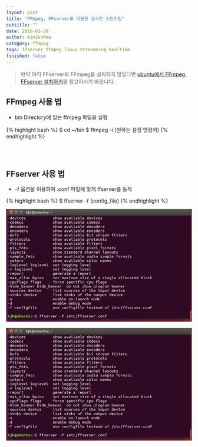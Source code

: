 ```yaml
---
layout: post
title: "FFmpeg, FFserver를 이용한 실시간 스트리밍"
subtitle: ""
date: 2018-01-29
author: KimJunHee
category: ffmpeg
tags: ffserver ffmpeg linux Streamming Realtime
finished: false
---
```


> 만약 아직 FFserver와 FFmpeg를 설치하지 않았다면 [ubuntu에서 FFmpeg, FFserver 설치하기](https://wnsgml972.github.io/wnsgml972.github.io/ffmpeg/ffmpeg_ffserver-config.html)를 참고하시기 바랍니다.

## FFmpeg 사용 법

* bin Directory에 있는 ffmpeg 파일을 실행

{% highlight bash %}
$ cd ~/bin
$ ffmpeg -i (원하는 설정 명령어)
{% endhighlight %}



<br/><br/>
## FFserver 사용 법

* -f 옵션을 이용하여 .conf 파일에 맞게 ffserver를 동작



{% highlight bash %}
$ ffserver -f (config_file)
{% endhighlight %}

![FFSERVER](/img/ffmpeg/2/ffserver1.png)

![FFSERVER](/img/ffmpeg/2/ffserver1.png)
